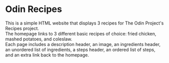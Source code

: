 # Odin Recipes
This is a simple HTML website that displays 3 recipes for The Odin Project's Recipes project.  
The homepage links to 3 different basic recipes of choice: fried chicken, mashed potatoes, and coleslaw.  
Each page includes a description header, an image, an ingredients header, an unordered list of ingredients, a steps header, an ordered list of steps, and an extra link back to the homepage.
